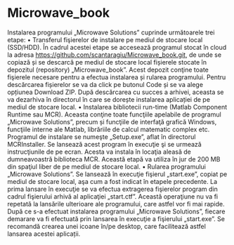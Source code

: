 # Microwave_book

Instalarea programului „Microwave Solutions” cuprinde următoarele trei etape:
•	Transferul fişierelor de instalare pe  mediul de stocare local (SSD/HDD). 
În cadrul acestei etape se accesează programul stocat în cloud la adresa https://github.com/scantaragiu/Microwave_book.git, de unde se copiază și se descarcă pe mediul de stocare local fișierele stocate în depozitul (repository) „Microwave_book”. Acest depozit conţine toate fişierele necesare pentru a efectua instalarea și rularea programului. Pentru descărcarea fișierelor se va da click pe butonul Code și se va alege opțiunea Download ZIP. După descărcarea cu succes a arhivei, aceasta se va dezarhiva în directorul în care se dorește instalarea aplicației de pe mediul de stocare local.
•	Instalarea bibliotecii run-time (Matlab Component Runtime sau MCR). 
Aceasta conţine toate funcţiile apelabile de programul „Microwave Solutions”, precum și funcţiile de interfaţă grafică Windows, funcţiile interne ale Matlab, librăriile de calcul matematic complex etc. Programul de instalare se numeşte „Setup.exe”, aflat în directorul MCRInstaller. Se lansează acest program în execuţie şi se urmează instrucţiunile de pe ecran. Acesta va instala în locaţia aleasă de dumneavoastră biblioteca MCR. Această etapă va utiliza în jur de 200 MB din spaţiul liber de pe mediul de stocare local.
•	Rularea programului „Microwave Solutions”. 
Se lansează în execuţie fişierul „start.exe”, copiat pe mediul de stocare local, aşa cum a fost indicat în etapele precedente. La prima lansare în execuţie se va efectua extragerea fişierelor program din cadrul fişierului arhivă al aplicaţiei „start.ctf”. Această operaţiune nu va fi repetată la lansările ulterioare ale programului, care astfel vor fi mai rapide.
După ce s-a efectuat instalarea programului „Microwave Solutions”, fiecare demarare va fi efectuată prin lansarea în execuţie a fişierului „start.exe”. Se recomandă crearea unei icoane în/pe desktop, care facilitează astfel lansarea acestei aplicații.

